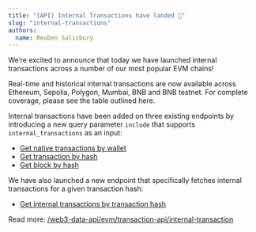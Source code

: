 ```yaml
---
title: "[API] Internal Transactions have landed 🎉"
slug: "internal-transactions"
authors:
  name: Reuben Salisbury
---
```


We’re excited to announce that today we have launched internal transactions across a number of our most popular EVM chains!

Real-time and historical internal transactions are now available across Ethereum, Sepolia, Polygon, Mumbai, BNB and BNB testnet. For complete coverage, please see the table outlined here.

Internal transactions have been added on three existing endpoints by introducing a new query parameter `include` that supports `internal_transactions` as an input:

- [Get native transactions by wallet](/web3-data-api/reference/get-wallet-transactions)
- [Get transaction by hash](/web3-data-api/reference/get-transaction)
- [Get block by hash](/web3-data-api/reference/get-block)

We have also launched a new endpoint that specifically fetches internal transactions for a given transaction hash:

- [Get internal transactions by transaction hash](/web3-data-api/reference/get-internal-transactions)

Read more: [/web3-data-api/evm/transaction-api/internal-transaction](/web3-data-api/evm/transaction-api/internal-transactions)
